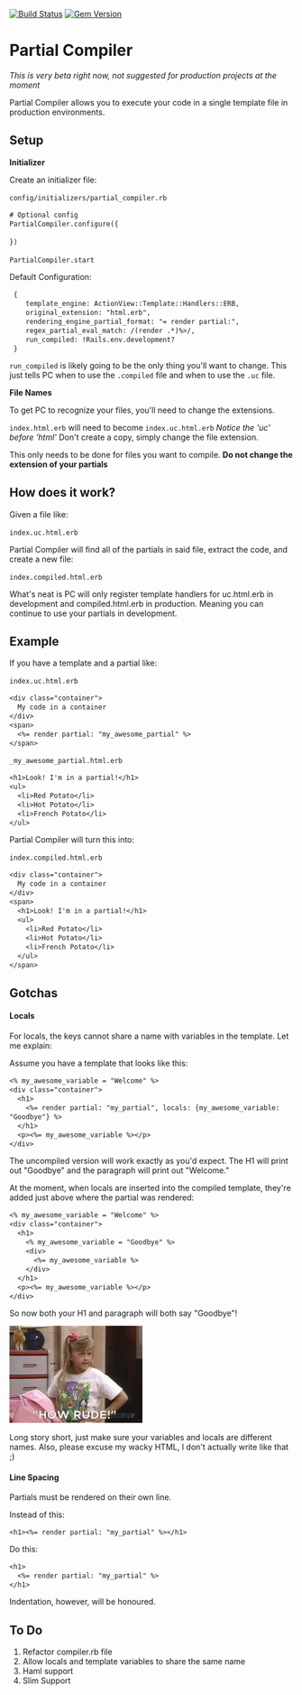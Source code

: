 [![Build Status](https://travis-ci.org/getlunchtray/partial-compiler.svg?branch=master)](https://travis-ci.org/getlunchtray/partial-compiler) [![Gem Version](https://badge.fury.io/rb/partial_compiler.svg)](https://badge.fury.io/rb/partial_compiler)

# Partial Compiler
*This is very beta right now, not suggested for production projects at the moment*

Partial Compiler allows you to execute your code in a single template file in production environments.

## Setup

**Initializer**

Create an initializer file:

`config/initializers/partial_compiler.rb`

```
# Optional config
PartialCompiler.configure({
 
})

PartialCompiler.start
```

Default Configuration:

```
 {
    template_engine: ActionView::Template::Handlers::ERB,
    original_extension: "html.erb",
    rendering_engine_partial_format: "= render partial:",
    regex_partial_eval_match: /(render .*)%>/,
    run_compiled: !Rails.env.development?
 }
```

`run_compiled` is likely going to be the only thing you'll want to change. This just tells PC when to use the `.compiled` file and when to use the `.uc` file.

**File Names**

To get PC to recognize your files, you'll need to change the extensions. 

`index.html.erb` will need to become `index.uc.html.erb` *Notice the 'uc' before 'html'* Don't create a copy, simply change the file extension.

This only needs to be done for files you want to compile. **Do not change the extension of your partials**

## How does it work?

Given a file like:

`index.uc.html.erb` 

Partial Compiler will find all of the partials in said file, extract the code, and create a new file:

`index.compiled.html.erb`

What's neat is PC will only register template handlers for uc.html.erb in development and compiled.html.erb in production. Meaning you can continue to use  your partials in development.

## Example

If you have a template and a partial like:

`index.uc.html.erb`

```
<div class="container">
  My code in a container
</div>
<span>
  <%= render partial: "my_awesome_partial" %>
</span>
```
`_my_awesome_partial.html.erb`

```
<h1>Look! I'm in a partial!</h1>
<ul>
  <li>Red Potato</li>
  <li>Hot Potato</li>
  <li>French Potato</li>
</ul>
```

Partial Compiler will turn this into:

`index.compiled.html.erb`

```
<div class="container">
  My code in a container
</div>
<span>
  <h1>Look! I'm in a partial!</h1>
  <ul>
    <li>Red Potato</li>
    <li>Hot Potato</li>
    <li>French Potato</li>
  </ul>
</span>
```

## Gotchas

#### Locals

For locals, the keys cannot share a name with variables in the template. Let me explain:

Assume you have a template that looks like this:

```
<% my_awesome_variable = "Welcome" %>
<div class="container">
  <h1>
    <%= render partial: "my_partial", locals: {my_awesome_variable: "Goodbye"} %>
  </h1>
  <p><%= my_awesome_variable %></p>
</div>
```

The uncompiled version will work exactly as you'd expect. The H1 will print out "Goodbye" and the paragraph will print out "Welcome."

At the moment, when locals are inserted into the compiled template, they're added just above where the partial was rendered:

```
<% my_awesome_variable = "Welcome" %>
<div class="container">
  <h1>
    <% my_awesome_variable = "Goodbye" %>
    <div>
      <%= my_awesome_variable %>
    </div>
  </h1>
  <p><%= my_awesome_variable %></p>
</div>
```

So now both your H1 and paragraph will both say "Goodbye"! 

![](readme-files/totally-justified-full-house-meme.jpg)

Long story short, just make sure your variables and locals are different names. Also, please excuse my wacky HTML, I don't actually write like that ;)

#### Line Spacing

Partials must be rendered on their own line.

Instead of this:

```
<h1><%= render partial: "my_partial" %></h1>
```

Do this:

```
<h1>
  <%= render partial: "my_partial" %>
</h1>
```

Indentation, however, will be honoured.

## To Do

1. Refactor compiler.rb file
2. Allow locals and template variables to share the same name
3. Haml support
4. Slim Support
 

